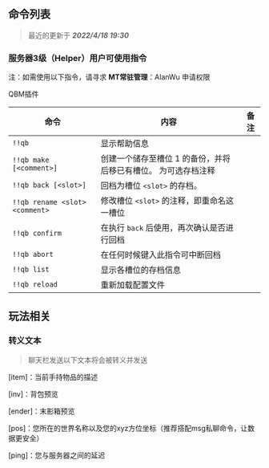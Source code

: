## 命令列表
>最近的更新于 ***2022/4/18 19:30***

### 服务器3级（Helper）用户可使用指令
注：如需使用以下指令，请寻求 **MT常驻管理**：AlanWu 申请权限

QBM插件

| **命令**                         | **内容**                                             | **备注**  |
|--------------------------------|----------------------------------------------------|---------|
| `!!qb     `                    | 显示帮助信息                                             |
| `!!qb make [<comment>]`        | 创建一个储存至槽位 1 的备份，并将后移已有槽位。<comment> 为可选存档注释         |
| `!!qb back [<slot>]`           | 回档为槽位 `<slot>` 的存档。                                |
| `!!qb rename <slot> <comment>` | 修改槽位 `<slot>` 的注释，即重命名这一槽位                         |
| `!!qb confirm`                 | 在执行 `back` 后使用，再次确认是否进行回档                          |
| `!!qb abort`                   | 在任何时候键入此指令可中断回档                          |
| `!!qb list`                    | 显示各槽位的存档信息                          |
| `!!qb reload`                  | 重新加载配置文件                         |



## 玩法相关

### 转义文本
> 聊天栏发送以下文本将会被转义并发送

[item]：当前手持物品的描述

[inv]：背包预览

[ender]：末影箱预览

[pos]：您所在的世界名称以及您的xyz方位坐标（推荐搭配msg私聊命令，让数据更安全）

[ping]：您与服务器之间的延迟
